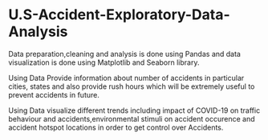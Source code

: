 # U.S-Accident-Exploratory-Data-Analysis
Data preparation,cleaning and analysis is done using Pandas and data visualization is done using Matplotlib and Seaborn library.

Using Data Provide information about number of accidents in particular cities, states and also provide rush hours
which will be extremely useful to prevent accidents in future.

Using Data visualize different trends including impact of COVID-19 on traffic behaviour and accidents,environmental
stimuli on accident occurence and accident hotspot locations in order to get control over Accidents.
